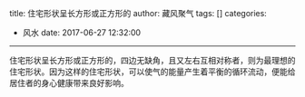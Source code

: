 title: 住宅形状呈长方形或正方形的
author: 藏风聚气
tags: []
categories:
  - 风水
date: 2017-06-27 12:32:00
---
住宅形状呈长方形或正方形的，四边无缺角，且又左右互相对称者，则为最理想的住宅形状。因为这样的住宅形状，可以使气的能量产生着平衡的循环流动，便能给居住者的身心健康带来良好影响。